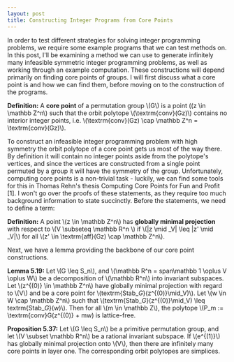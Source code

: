 ```yaml
---
layout: post
title: Constructing Integer Programs from Core Points
---
```


In order to test different strategies for solving integer programming problems, we require some example programs that we can test methods on. In this post, I'll be examining a method we can use to generate infinitely many infeasible symmetric integer programming problems, as well as working through an example computation. These constructions will depend primarily on finding core points of groups. I will first discuss what a core point is and how we can find them, before moving on to the construction of the programs.

__Definition:__ A __core point__ of a permutation group \\(G\\) is a point \((z \in \mathbb Z^n\\) such that the orbit polytope \\(\textrm{conv}(Gz)\\) contains no interior integer points, i.e. \\(\textrm{conv}(Gz) \cap \mathbb Z^n = \textrm{conv}(Gz)\\).

To construct an infeasible integer programming problem with high symmetry the orbit polytope of a core point gets us most of the way there. By definition it will contain no integer points aside from the polytope's vertices, and since the vertices are constructed from a single point permuted by a group it will have the symmetry of the group. Unfortunately, computing core points is a non-trivial task - luckily, we can find some tools for this in Thomas Rehn's thesis Computing Core Points for Fun and Profit [1]. I won't go over the proofs of these statements, as they require too much background information to state succinctly. Before the statements, we need to define a term:

__Definition:__ A point \\(z \in \mathbb Z^n\\) has __globally minimal projection__ with respect to \\(V \subseteq \mathbb R^n \\) if \\(\|z \mid _V\| \leq \|z' \mid _V\|\\) for all \\(z' \in \textrm{aff}(Gz) \cap \mathbb Z^n\\).

Next, we have a lemma providing the backbone of our core point constructions.

__Lemma 5.19:__ Let \\(G \leq S_n\\), and \\(\mathbb R^n = span\mathbb 1 \oplus V \oplus W\\) be a decomposition of \\(\mathbb R^n\\) into invariant subspaces. Let \\(z^{(0)} \in \mathbb Z^n\\) have globally minimal projection with regard to \\(V\\) and be a core point for \\(textrm{Stab_$G$}(z^{(0)}\mid_V)\\). Let \\(w \in W \cap \mathbb Z^n\\) such that \\(textrm{Stab_$G$}(z^{(0)}\mid_V) \leq textrm{Stab_$G$}(w)\\). Then for all \\(m \in \mathbb Z\\), the polytope \\(P_m := \textrm{conv}G(z^{(0)} + mw) is lattice-free.

__Proposition 5.37:__ Let \\(G \leq S_n\\) be a primitive permutation group, and let \\(V \subset \mathbb R^n\\) be a rational invariant subspace. If \\(e^{(1)}\\) has globally minimal projection onto \\(V\\), then there are infinitely many core points in layer one. The corresponding orbit polytopes are simplices.


